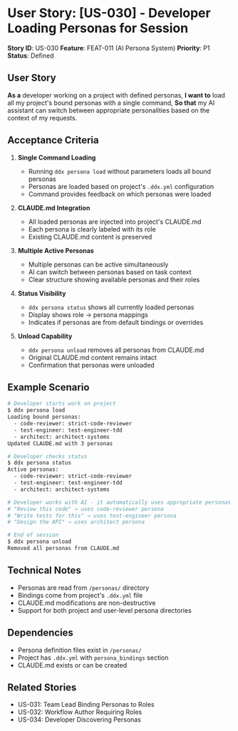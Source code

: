 # User Story: [US-030] - Developer Loading Personas for Session

**Story ID**: US-030
**Feature**: FEAT-011 (AI Persona System)
**Priority**: P1
**Status**: Defined

## User Story

**As a** developer working on a project with defined personas,
**I want to** load all my project's bound personas with a single command,
**So that** my AI assistant can switch between appropriate personalities based on the context of my requests.

## Acceptance Criteria

1. **Single Command Loading**
   - Running `ddx persona load` without parameters loads all bound personas
   - Personas are loaded based on project's `.ddx.yml` configuration
   - Command provides feedback on which personas were loaded

2. **CLAUDE.md Integration**
   - All loaded personas are injected into project's CLAUDE.md
   - Each persona is clearly labeled with its role
   - Existing CLAUDE.md content is preserved

3. **Multiple Active Personas**
   - Multiple personas can be active simultaneously
   - AI can switch between personas based on task context
   - Clear structure showing available personas and their roles

4. **Status Visibility**
   - `ddx persona status` shows all currently loaded personas
   - Display shows role → persona mappings
   - Indicates if personas are from default bindings or overrides

5. **Unload Capability**
   - `ddx persona unload` removes all personas from CLAUDE.md
   - Original CLAUDE.md content remains intact
   - Confirmation that personas were unloaded

## Example Scenario

```bash
# Developer starts work on project
$ ddx persona load
Loading bound personas:
  - code-reviewer: strict-code-reviewer
  - test-engineer: test-engineer-tdd
  - architect: architect-systems
Updated CLAUDE.md with 3 personas

# Developer checks status
$ ddx persona status
Active personas:
  - code-reviewer: strict-code-reviewer
  - test-engineer: test-engineer-tdd
  - architect: architect-systems

# Developer works with AI - it automatically uses appropriate personas
# "Review this code" → uses code-reviewer persona
# "Write tests for this" → uses test-engineer persona
# "Design the API" → uses architect persona

# End of session
$ ddx persona unload
Removed all personas from CLAUDE.md
```

## Technical Notes

- Personas are read from `/personas/` directory
- Bindings come from project's `.ddx.yml` file
- CLAUDE.md modifications are non-destructive
- Support for both project and user-level persona directories

## Dependencies

- Persona definition files exist in `/personas/`
- Project has `.ddx.yml` with `persona_bindings` section
- CLAUDE.md exists or can be created

## Related Stories

- US-031: Team Lead Binding Personas to Roles
- US-032: Workflow Author Requiring Roles
- US-034: Developer Discovering Personas